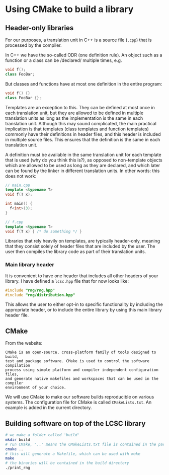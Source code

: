 # Using CMake to build a library

## Header-only libraries

For our purposes, a translation unit in C++ is a source file (`.cpp`) that is
processed by the compiler.

In C++ we have the so-called ODR (one definition rule). An object such as a
function or a class can be /declared/ multiple times, e.g.

```cpp
void f();
class FooBar;
```

But classes and functions have at most one definition in the entire program:
```cpp
void f() {}
class FooBar {};
```

Templates are an exception to this. They can be defined at most once in each
translation unit, but they are allowed to be defined in multiple translation
units as long as the implementation is the same in each translation unit.
Although this may sound complicated, the main practical implication is that
templates (class templates and function templates) commonly have their
definitions in header files, and this header is included in multiple source
files. This ensures that the definition is the same in each translation unit.

A definition must be available in the same translation unit for each template
that is used (why do you think this is?), as opposed to non-template objects
which are allowed to be used as long as they are declared, and which later can
be found by the linker in different translation units. In other words: this does
not work:

```cpp
// main.cpp
template <typename T>
void f(T x);

int main() {
  f<int>(3);
}

// f.cpp
template <typename T>
void f(T x) { /* do something */ }
```

Libraries that rely heavily on templates, are typically header-only, meaning
that they consist solely of header files that are included by the user. The user
then compiles the library code as part of their translation units.

### Main library header

It is convenient to have one header that includes all other headers of your
library. I have defined a `lcsc.hpp` file that for now looks like:

```cpp
#include "rng/rng.hpp"
#include "rng/distribution.hpp"
```

This allows the user to either opt-in to specific functionality by including the appropriate header, or to include the entire library by using this main library header file.

## CMake

From the website:

    CMake is an open-source, cross-platform family of tools designed to build,
    test and package software. CMake is used to control the software compilation
    process using simple platform and compiler independent configuration files,
    and generate native makefiles and workspaces that can be used in the compiler
    environment of your choice.

We will use CMake to make our software builds reproducible on various systems.
The configuration file for CMake is called `CMakeLists.txt`. An example is added
in the current directory.

## Building software on top of the LCSC library

```bash
# we make a folder called 'build'
mkdir build
# run CMake, '..' means the CMakeLists.txt file is contained in the parent directory
cmake ..
# this will generate a Makefile, which can be used with make
make
# the binaries will be contained in the build directory
./print_rng
```
